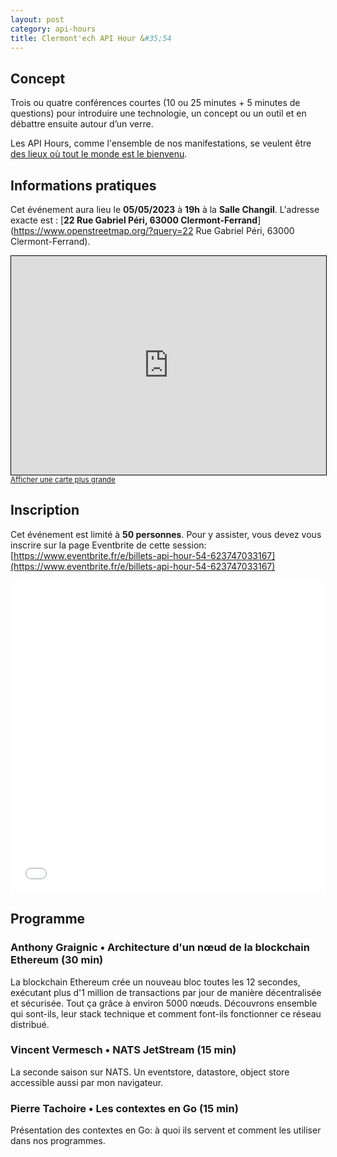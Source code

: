 ```yaml
---
layout: post
category: api-hours
title: Clermont'ech API Hour &#35;54
---
```


## Concept

Trois ou quatre conférences courtes (10 ou 25 minutes + 5 minutes de questions)
pour introduire une technologie, un concept ou un outil et en débattre ensuite
autour d’un verre.

Les API Hours, comme l'ensemble de nos manifestations, se veulent être [des
lieux où tout le monde est le bienvenu](/code-of-conduct.html).

## Informations pratiques

Cet événement aura lieu le **05/05/2023** à **19h** à la **Salle Changil**. L'adresse
exacte est : [**22 Rue Gabriel Péri, 63000 Clermont-Ferrand**](https://www.openstreetmap.org/?query=22 Rue Gabriel Péri, 63000 Clermont-Ferrand).
<iframe width="100%" height="350" frameborder="0" scrolling="no" marginheight="0" marginwidth="0" src="https://www.openstreetmap.org/export/embed.html?bbox=3.0761638283729558%2C45.77768174169662%2C3.079704344272614%2C45.779335408377236&amp;layer=mapnik" style="border: 1px solid black"></iframe><br/><small><a href="https://www.openstreetmap.org/#map=19/45.77851/3.07793">Afficher une carte plus grande</a></small>
<br/>

## Inscription

Cet événement est limité à **50 personnes**.  Pour y assister, vous devez vous
inscrire sur la page Eventbrite de cette session: [https://www.eventbrite.fr/e/billets-api-hour-54-623747033167](https://www.eventbrite.fr/e/billets-api-hour-54-623747033167)

<iframe src="//eventbrite.fr/tickets-external?eid=623747033167&ref=etckt" frameborder="0" height="500" width="100%" vspace="0" hspace="0" marginheight="5" marginwidth="5" scrolling="auto" allowtransparency="true"></iframe>

<br/>

## Programme

### Anthony Graignic • Architecture d'un nœud de la blockchain Ethereum (30 min)

La blockchain Ethereum crée un nouveau bloc toutes les 12 secondes, exécutant
plus d'1 million de transactions par jour de manière décentralisée et
sécurisée.
Tout ça grâce à environ 5000 nœuds. Découvrons ensemble qui sont-ils, leur
stack technique et comment font-ils fonctionner ce réseau distribué.


### Vincent Vermesch • NATS JetStream (15 min)

La seconde saison sur NATS.
Un eventstore, datastore, object store accessible aussi par mon navigateur.


### Pierre Tachoire • Les contextes en Go (15 min)

Présentation des contextes en Go: à quoi ils servent et comment les utiliser
dans nos programmes.
